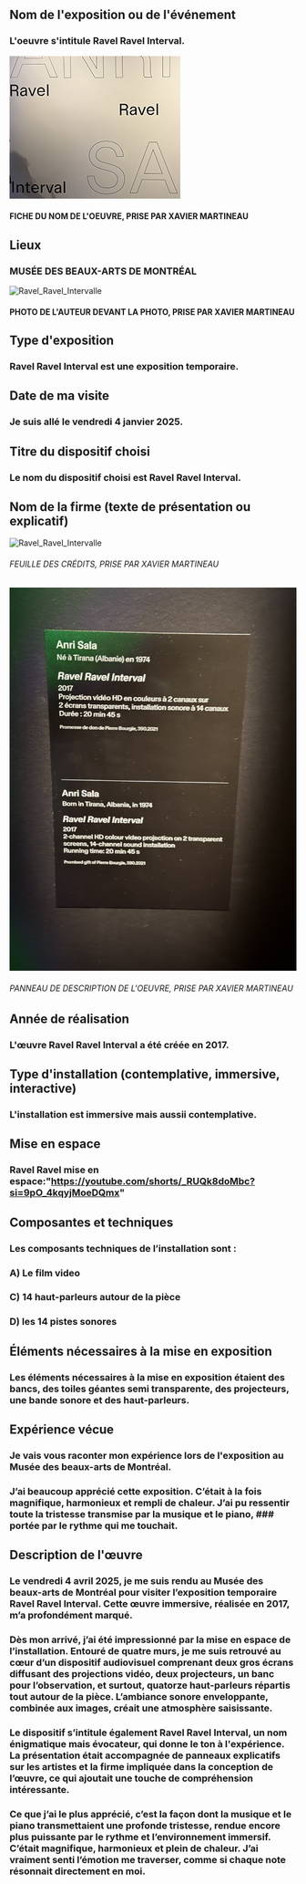 ## Nom de l'exposition ou de l'événement
### L'oeuvre s'intitule **Ravel Ravel Interval**.

![Ravel_Ravel_Intervalle](Media/Ravel_Ravel_Intervalle/Ravel_Ravel_Intervalle_fiche_nom_de_l'oeuvre.png)
#### FICHE DU NOM DE L'OEUVRE, PRISE PAR XAVIER MARTINEAU

## Lieux
### MUSÉE DES BEAUX-ARTS DE MONTRÉAL

![Ravel_Ravel_Intervalle](Media/Ravel_Ravel_Intervalle/Moi_devant_l'entrée.jpg)
#### PHOTO DE L'AUTEUR DEVANT LA PHOTO, PRISE PAR XAVIER MARTINEAU
## Type d'exposition  
### **Ravel Ravel Interval** est une **exposition temporaire**.

## Date de ma visite  
### Je suis allé le **vendredi 4 janvier 2025**.

## Titre du dispositif choisi  
### Le nom du dispositif choisi est **Ravel Ravel Interval**.

## Nom de la firme (texte de présentation ou explicatif)  
![Ravel_Ravel_Intervalle](Media/Ravel_Ravel_Intervalle/Ravel_Ravel_Intervalle_feuille_de_crédit.png)  
###### FEUILLE DES CRÉDITS, PRISE PAR XAVIER MARTINEAU
![Ravel_Ravel_Intervalle](Media/Ravel_Ravel_Intervalle/Ravel_Ravel_Intervalle_feuille_firme.jpg)
###### PANNEAU DE DESCRIPTION DE L'OEUVRE, PRISE PAR XAVIER MARTINEAU

## Année de réalisation  
### L'œuvre **Ravel Ravel Interval** a été créée en **2017**.

## Type d'installation (contemplative, immersive, interactive)  
### L'installation est **immersive** mais aussii **contemplative**.

## Mise en espace  
### Ravel Ravel mise en espace:"https://youtube.com/shorts/_RUQk8doMbc?si=9pO_4kqyjMoeDQmx"

## Composantes et techniques  
### Les composants techniques de l’installation sont :  
### A) **Le film video**
### C) **14 haut-parleurs autour de la pièce**  
### D) **les 14 pistes sonores**  

## Éléments nécessaires à la mise en exposition  
### Les éléments nécessaires à la mise en exposition étaient des bancs, des toiles géantes semi transparente, des projecteurs, une bande sonore et des haut-parleurs.

## Expérience vécue  
### Je vais vous raconter mon expérience lors de l'exposition au **Musée des beaux-arts de Montréal**.  
### J’ai beaucoup apprécié cette exposition. C’était à la fois magnifique, harmonieux et rempli de chaleur. J’ai pu ressentir toute la tristesse transmise par la musique et le piano, ### portée par le rythme qui me touchait.

## Description de l'œuvre

### Le **vendredi 4 avril 2025**, je me suis rendu au **Musée des beaux-arts de Montréal** pour visiter l’exposition temporaire **Ravel Ravel Interval**. Cette œuvre immersive, réalisée en **2017**, m’a profondément marqué.

### Dès mon arrivé, j’ai été impressionné par la mise en espace de l’installation. Entouré de **quatre murs**, je me suis retrouvé au cœur d’un dispositif audiovisuel comprenant **deux gros écrans** diffusant des projections vidéo, **deux projecteurs**, **un banc** pour l’observation, et surtout, **quatorze haut-parleurs** répartis tout autour de la pièce. L’ambiance sonore enveloppante, combinée aux images, créait une atmosphère saisissante.

### Le dispositif s’intitule également **Ravel Ravel Interval**, un nom énigmatique mais évocateur, qui donne le ton à l'expérience. La présentation était accompagnée de panneaux explicatifs sur les artistes et la firme impliquée dans la conception de l’œuvre, ce qui ajoutait une touche de compréhension intéressante.

### Ce que j’ai le plus apprécié, c’est la façon dont la musique et le piano transmettaient une **profonde tristesse**, rendue encore plus puissante par le **rythme** et l’environnement immersif. C’était **magnifique**, **harmonieux** et **plein de chaleur**. J’ai vraiment senti l’émotion me traverser, comme si chaque note résonnait directement en moi.
